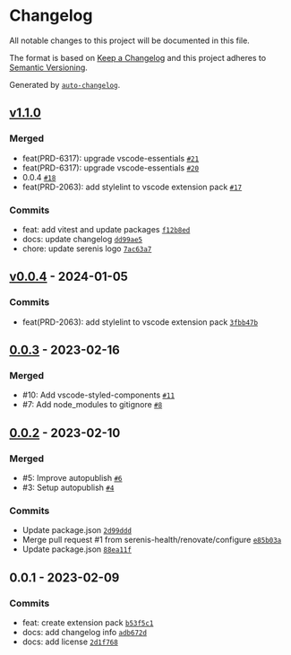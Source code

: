 # Changelog

All notable changes to this project will be documented in this file.

The format is based on [Keep a Changelog](https://keepachangelog.com/en/1.0.0/)
and this project adheres to [Semantic Versioning](https://semver.org/spec/v2.0.0.html).

Generated by [`auto-changelog`](https://github.com/CookPete/auto-changelog).

## [v1.1.0](https://github.com/serenis-health/vscode-essentials/compare/v0.0.4...v1.1.0)

### Merged

- feat(PRD-6317): upgrade vscode-essentials [`#21`](https://github.com/serenis-health/vscode-essentials/pull/21)
- feat(PRD-6317): upgrade vscode-essentials [`#20`](https://github.com/serenis-health/vscode-essentials/pull/20)
- 0.0.4 [`#18`](https://github.com/serenis-health/vscode-essentials/pull/18)
- feat(PRD-2063): add stylelint to vscode extension pack [`#17`](https://github.com/serenis-health/vscode-essentials/pull/17)

### Commits

- feat: add vitest and update packages [`f12b8ed`](https://github.com/serenis-health/vscode-essentials/commit/f12b8ed3ca85f403217662f303fce881b247772e)
- docs: update changelog [`dd99ae5`](https://github.com/serenis-health/vscode-essentials/commit/dd99ae5ed6d1f0d5450c612d9ffc9d47f13eb55f)
- chore: update serenis logo [`7ac63a7`](https://github.com/serenis-health/vscode-essentials/commit/7ac63a7ed486a3527db5ab7fc09310b481ad75d3)

## [v0.0.4](https://github.com/serenis-health/vscode-essentials/compare/0.0.3...v0.0.4) - 2024-01-05

### Commits

- feat(PRD-2063): add stylelint to vscode extension pack [`3fbb47b`](https://github.com/serenis-health/vscode-essentials/commit/3fbb47be7ce27a7fa7bdcaacf8dc1a2dc353039d)

## [0.0.3](https://github.com/serenis-health/vscode-essentials/compare/0.0.2...0.0.3) - 2023-02-16

### Merged

- #10: Add vscode-styled-components [`#11`](https://github.com/serenis-health/vscode-essentials/pull/11)
- #7: Add node_modules to gitignore [`#8`](https://github.com/serenis-health/vscode-essentials/pull/8)

## [0.0.2](https://github.com/serenis-health/vscode-essentials/compare/0.0.1...0.0.2) - 2023-02-10

### Merged

- #5: Improve autopublish [`#6`](https://github.com/serenis-health/vscode-essentials/pull/6)
- #3: Setup autopublish [`#4`](https://github.com/serenis-health/vscode-essentials/pull/4)

### Commits

- Update package.json [`2d99ddd`](https://github.com/serenis-health/vscode-essentials/commit/2d99ddd4228d094db91709e3fe95997caff9b9a6)
- Merge pull request #1 from serenis-health/renovate/configure [`e85b03a`](https://github.com/serenis-health/vscode-essentials/commit/e85b03ade1f74a689b0fb150edb5f7236e57fdae)
- Update package.json [`88ea11f`](https://github.com/serenis-health/vscode-essentials/commit/88ea11f0315ff4a121f0b52ba9d118e4620a5689)

## 0.0.1 - 2023-02-09

### Commits

- feat: create extension pack [`b53f5c1`](https://github.com/serenis-health/vscode-essentials/commit/b53f5c10a52fb6ab91e114b346f9a9d5d85059b1)
- docs: add changelog info [`adb672d`](https://github.com/serenis-health/vscode-essentials/commit/adb672d59086d87665a38b0b27e6b85874ce0c73)
- docs: add license [`2d1f768`](https://github.com/serenis-health/vscode-essentials/commit/2d1f768af11c6d7e12188770d94e054e62184e1a)
